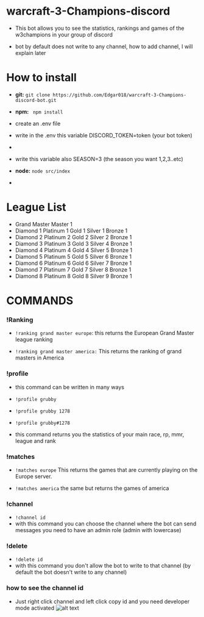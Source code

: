 # warcraft-3-Champions-discord

- This bot allows you to see the statistics, rankings and games of the w3champions in your group of discord

-   bot by default does not write to any channel, how to add channel, I will explain later

# How to install

- **git:** `git clone https://github.com/Edgar018/warcraft-3-Champions-discord-bot.git`

- **npm:** ` npm install`

- create an .env file

- write in the .env this variable DISCORD_TOKEN=token (your bot token)
- 
- write this variable also SEASON=3 (the season you want 1,2,3..etc)

- **node:** `node src/index`
- 
# League List
- Grand Master Master 1
- Diamond 1  Platinum 1  Gold 1  Silver 1  Bronze 1
- Diamond 2  Platinum 2  Gold 2  Silver 2  Bronze 1
- Diamond 3  Platinum 3  Gold 3  Silver 4  Bronze 1
- Diamond 4  Platinum 4  Gold 4  Silver 5  Bronze 1
- Diamond 5  Platinum 5  Gold 5  Silver 6  Bronze 1
- Diamond 6  Platinum 6  Gold 6  Silver 7  Bronze 1
- Diamond 7  Platinum 7  Gold 7  Silver 8  Bronze 1
- Diamond 8  Platinum 8  Gold 8  Silver 9  Bronze 1

# COMMANDS

### !Ranking

- `!ranking grand master europe`: this returns the European Grand Master league ranking

- `!ranking grand master america:`   This returns the ranking of grand masters in America

### !profile

- this command can be written in many ways

- `!profile grubby`
- `!profile grubby 1278`
- `!profile grubby#1278`

-   this command returns you the statistics of your main race, rp, mmr, league and rank

### !matches

- `!matches europe`   This returns the games that are currently playing on the Europe server.

- `!matches america`  the same but returns the games of america

### !channel

- `!channel id`
-   with this command you can choose the channel where the bot can send messages you need to have an admin role (admin with lowercase)

### !delete 

- `!delete id`
-   with this command you don't allow the bot to write to that channel (by default the bot doesn't write to any channel)

###   how to see the channel id

-   Just right click channel and left click copy id and
you need developer mode activated
![alt text](https://support.discord.com/hc/article_attachments/360008328491/TNSRPes1.jpg)

